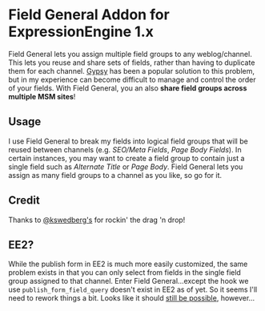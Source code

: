 # Field General Addon for ExpressionEngine 1.x

Field General lets you assign multiple field groups to any weblog/channel. This lets you reuse and share sets of fields, rather than having to duplicate them for each channel. [Gypsy][1] has been a popular solution to this problem, but in my experience can become difficult to manage and control the order of your fields. With Field General, you an also **share field groups across multiple MSM sites**!

## Usage

I use Field General to break my fields into logical field groups that will be reused between channels (e.g. *SEO/Meta Fields*, *Page Body Fields*). In certain instances, you may want to create a field group to contain just a single field such as *Alternate Title* or *Page Body*. Field General lets you assign as many field groups to a channel as you like, so go for it.

## Credit

Thanks to [@kswedberg's][2] for rockin' the drag 'n drop!

## EE2?

While the publish form in EE2 is much more easily customized, the same problem exists in that you can only select from fields in the single field group assigned to that channel. Enter Field General...except the hook we use `publish_form_field_query` doesn't exist in EE2 as of yet. So it seems I'll need to rework things a bit. Looks like it should [still be possible][3], however...

[1]: http://devot-ee.com/add-ons/gypsy/  "Gypsy"
[2]: http://learningjquery.com         "Karl Swedberg"
[3]: http://expressionengine.com/forums/viewthread/160740#g9